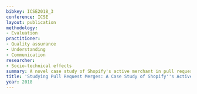 ```yaml
---
bibkey: ICSE2018_3
conference: ICSE
layout: publication
methodology:
- Evaluation
practitioner:
- Quality assurance
- Understanding
- Communication
researcher:
- Socio-technical effects
summary: A novel case study of Shopify's active merchant in pull requests
title: 'Studying Pull Request Merges: A Case Study of Shopify''s Active Merchant'
year: 2018
---
```

